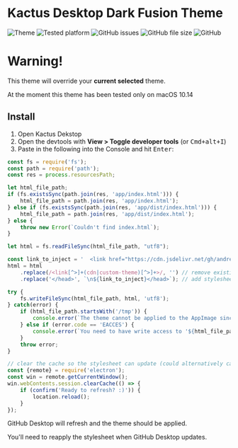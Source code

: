 # Kactus Desktop Dark Fusion Theme

![Theme](https://img.shields.io/badge/theme-dark--fusion-orange.svg)
![Tested platform](https://img.shields.io/badge/tested-macOS%2010.14-black.svg)
![GitHub issues](https://img.shields.io/github/issues/andreazangheri/kactus-dark-fusion.svg)
![GitHub file size](https://img.shields.io/github/size/andreazangheri/kactus-dark-fusion/kactus--dark-fusion.css.svg)
![GitHub](https://img.shields.io/github/license/andreazangheri/kactus-dark-fusion.svg)

# Warning!

This theme will override your __current selected__ theme.

At the moment this theme has been tested only on macOS 10.14

## Install

1. Open Kactus Dekstop
2. Open the devtools with **View > Toggle developer tools** (or <kbd>Cmd+alt+I</kbd>)
3. Paste in the following into the Console and hit <kbd>Enter</kbd>:
```js
const fs = require('fs');
const path = require('path');
const res = process.resourcesPath;

let html_file_path;
if (fs.existsSync(path.join(res, 'app/index.html'))) {
	html_file_path = path.join(res, 'app/index.html');
} else if (fs.existsSync(path.join(res, 'app/dist/index.html'))) {
	html_file_path = path.join(res, 'app/dist/index.html');
} else {
	throw new Error(`Couldn't find index.html`);
}

let html = fs.readFileSync(html_file_path, "utf8");

const link_to_inject = '  <link href="https://cdn.jsdelivr.net/gh/andreazangheri/kactus-dark-fusion@v0.2-alpha/kactus--dark-fusion.css" rel="stylesheet">';
html = html
	.replace(/<link[^>]+(cdn|custom-theme)[^>]+>/, '') // remove existing custom stylesheet if there is one
	.replace('</head>', `\n${link_to_inject}</head>`); // add stylesheet

try {
	fs.writeFileSync(html_file_path, html, 'utf8');
} catch(error) {
	if (html_file_path.startsWith('/tmp')) {
		console.error(`The theme cannot be applied to the AppImage since 'index.html' is saved in a temporary directory.`)
	} else if (error.code == 'EACCES') {
		console.error(`You need to have write access to '${html_file_path}' for the theme to be applied.`)
	}
	throw error;
}

// clear the cache so the stylesheet can update (could alternatively cache-bust with a URL parameter)
const {remote} = require('electron');
const win = remote.getCurrentWindow();
win.webContents.session.clearCache(() => {
	if (confirm('Ready to refresh? :)')) {
		location.reload();
	}
});
```

GitHub Desktop will refresh and the theme should be applied.

You'll need to reapply the stylesheet when GitHub Desktop updates.
